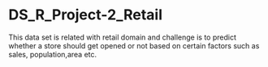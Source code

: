 # DS_R_Project-2_Retail
This data set is related with retail domain and challenge is to predict whether a store should get opened or not based on certain factors such as sales, population,area etc.

